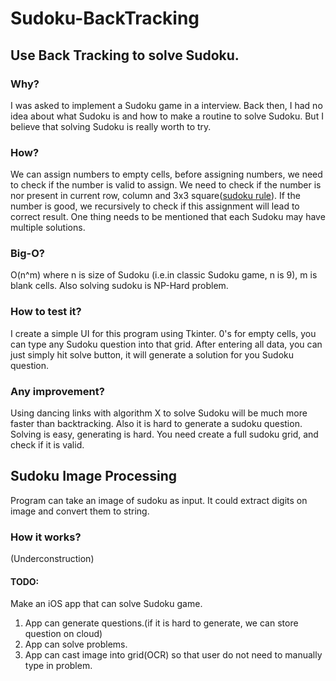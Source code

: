 # Sudoku-BackTracking
## Use Back Tracking to solve Sudoku.
### Why?
  I was asked to implement a Sudoku game in a interview. Back then, I had no idea about what Sudoku is and how to make a routine to solve Sudoku. But I believe that solving Sudoku is really worth to try.
### How?
  We can assign numbers to empty cells, before assigning numbers, we need to check if the number is valid to assign. We need to check if the number is nor present in current row, column and 3x3 square([sudoku rule](http://www.counton.org/sudoku/rules-of-sudoku.php)). If the number is good, we recursively to check if this assignment will lead to correct result. One thing needs to be mentioned that each Sudoku may have multiple solutions.
### Big-O?
  O(n^m) where n is size of Sudoku (i.e.in classic Sudoku game, n is 9), m is blank cells. Also solving sudoku is NP-Hard problem.
### How to test it?
  I create a simple UI for this program using Tkinter. 0's for empty cells, you can type any Sudoku question into that grid. After entering all data, you can just simply hit solve button, it will generate a solution for you Sudoku question.
### Any improvement?
  Using dancing links with algorithm X to solve Sudoku will be much more faster than backtracking. Also it is hard to generate a sudoku question. Solving is easy, generating is hard. You need create a full sudoku grid, and check if it is valid.

## Sudoku Image Processing
  Program can take an image of sudoku as input. It could extract digits on image and convert them to string.
### How it works?
  (Underconstruction)

#### TODO:
  Make an iOS app that can solve Sudoku game.
  1. App can generate questions.(if it is hard to generate, we can store question on cloud)
  2. App can solve problems.
  3. App can cast image into grid(OCR) so that user do not need to manually type in problem.
